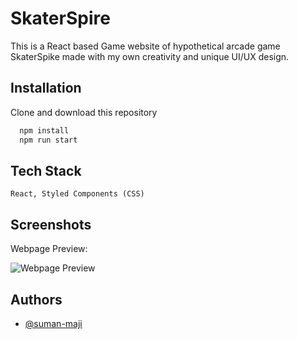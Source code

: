 
# SkaterSpire

This is a React based Game website of hypothetical arcade game SkaterSpike made with my own creativity and unique UI/UX design.

## Installation
Clone and download this repository

```bash command to run the Server
  npm install
  npm run start
```
  
## Tech Stack

```React, Styled Components (CSS)```


## Screenshots
Webpage Preview:

![Webpage Preview](https://i.ibb.co/zXNKcY7/Whats-App-Image-2024-02-26-at-12-07-29-PM.jpg)


## Authors

- [@suman-maji](https://www.github.com/suman-maji)

